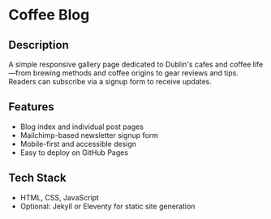 ﻿# Coffee Blog

## Description
A simple responsive gallery page dedicated to Dublin's cafes and coffee life—from brewing methods and coffee origins to gear reviews and tips. Readers can subscribe via a signup form to receive updates.

## Features
- Blog index and individual post pages
- Mailchimp-based newsletter signup form
- Mobile-first and accessible design
- Easy to deploy on GitHub Pages

## Tech Stack
- HTML, CSS, JavaScript
- Optional: Jekyll or Eleventy for static site generation